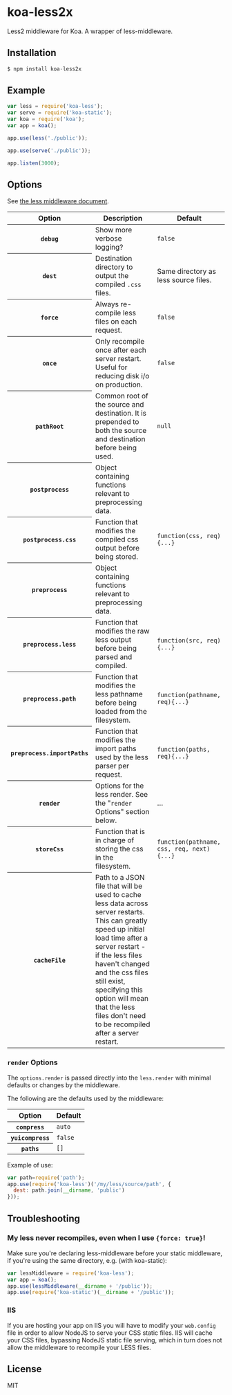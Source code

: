 # koa-less2x

Less2 middleware for Koa. A wrapper of less-middleware.

## Installation

```js
$ npm install koa-less2x
```

## Example

```js
var less = require('koa-less');
var serve = require('koa-static');
var koa = require('koa');
var app = koa();

app.use(less('./public'));

app.use(serve('./public'));

app.listen(3000);
```

## Options

See [the less middleware document](https://github.com/emberfeather/less.js-middleware).

<table>
    <thead>
        <tr>
            <th>Option</th>
            <th>Description</th>
            <th>Default</th>
        </tr>
    </thead>
    <tbody>
        <tr>
            <th><code>debug</code></th>
            <td>Show more verbose logging?</td>
            <td><code>false</code></td>
        </tr>
        <tr>
            <th><code>dest</code></th>
            <td>Destination directory to output the compiled <code>.css</code> files.</td>
            <td>Same directory as less source files.</td>
        </tr>
        <tr>
            <th><code>force</code></th>
            <td>Always re-compile less files on each request.</td>
            <td><code>false</code></td>
        </tr>
        <tr>
            <th><code>once</code></th>
            <td>Only recompile once after each server restart. Useful for reducing disk i/o on production.</td>
            <td><code>false</code></td>
        </tr>
        <tr>
            <th><code>pathRoot</code></th>
            <td>Common root of the source and destination. It is prepended to both the source and destination before being used.</td>
            <td><code>null</code></td>
        </tr>
        <tr>
            <th><code>postprocess</code></th>
            <td>Object containing functions relevant to preprocessing data.</td>
            <td></td>
        </tr>
        <tr>
            <th><code>postprocess.css</code></th>
            <td>Function that modifies the compiled css output before being stored.</td>
            <td><code>function(css, req){...}</code></td>
        </tr>
        <tr>
            <th><code>preprocess</code></th>
            <td>Object containing functions relevant to preprocessing data.</td>
            <td></td>
        </tr>
        <tr>
            <th><code>preprocess.less</code></th>
            <td>Function that modifies the raw less output before being parsed and compiled.</td>
            <td><code>function(src, req){...}</code></td>
        </tr>
        <tr>
            <th><code>preprocess.path</code></th>
            <td>Function that modifies the less pathname before being loaded from the filesystem.</td>
            <td><code>function(pathname, req){...}</code></td>
        </tr>
        <tr>
            <th><code>preprocess.importPaths</code></th>
            <td>Function that modifies the import paths used by the less parser per request.</td>
            <td><code>function(paths, req){...}</code></td>
        </tr>
        <tr>
            <th><code>render</code></th>
            <td>Options for the less render. See the "<code>render</code> Options" section below.</td>
            <td>&hellip;</td>
        </tr>
        <tr>
            <th><code>storeCss</code></th>
            <td>Function that is in charge of storing the css in the filesystem.</td>
            <td><code>function(pathname, css, req, next){...}</code></td>
        </tr>
        <tr>
            <th><code>cacheFile</code></th>
            <td>Path to a JSON file that will be used to cache less data across server restarts. This can greatly speed up initial load time after a server restart - if the less files haven't changed and the css files still exist, specifying this option will mean that the less files don't need to be recompiled after a server restart.</td>
            <td></td>
        </tr>
    </tbody>
</table>

### `render` Options

The `options.render` is passed directly into the `less.render` with minimal defaults or changes by the middleware.

The following are the defaults used by the middleware:

<table>
    <thead>
        <tr>
            <th>Option</th>
            <th>Default</th>
        </tr>
    </thead>
    <tbody>
        <tr>
            <th><code>compress</code></th>
            <td><code>auto</code></td>
        </tr>
        <tr>
            <th><code>yuicompress</code></th>
            <td><code>false</code></td>
        </tr>
        <tr>
            <th><code>paths</code></th>
            <td><code>[]</code></td>
        </tr>
    </tbody>
</table>

Example of use:   
```js
var path=require('path');
app.use(require('koa-less')('/my/less/source/path', {
  dest: path.join(__dirname, 'public')
}));
```

## Troubleshooting

### My less never recompiles, even when I use `{force: true}`!

Make sure you're declaring less-middleware before your static middleware, if you're using the same directory, e.g. (with koa-static):


```js
var lessMiddleware = require('koa-less');
var app = koa();
app.use(lessMiddleware(__dirname + '/public'));
app.use(require('koa-static')(__dirname + '/public'));
```

### IIS

If you are hosting your app on IIS you will have to modify your `web.config` file in order to allow NodeJS to serve your CSS static files.  IIS will cache your CSS files, bypassing NodeJS static file serving, which in turn does not allow the middleware to recompile your LESS files.

## License

MIT

